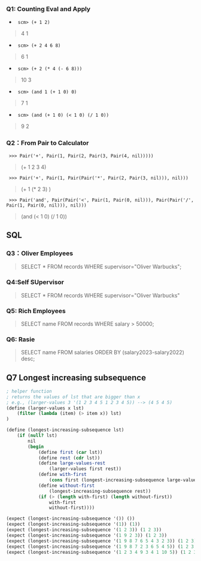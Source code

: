 ### Q1: Counting Eval and Apply

* ` scm> (+ 1 2)`

> 4 1

* ` scm> (+ 2 4 6 8)`

> 6 1

* ` scm> (+ 2 (* 4 (- 6 8)))` 

> 10 3

* ` scm> (and 1 (+ 1 0) 0)`

> 7 1

* ` scm> (and (+ 1 0) (< 1 0) (/ 1 0))`

> 9 2 

### Q2：From Pair to Calculator

` >>> Pair('+', Pair(1, Pair(2, Pair(3, Pair(4, nil)))))`

> (+ 1 2 3 4)

` >>> Pair('+', Pair(1, Pair(Pair('*', Pair(2, Pair(3, nil))), nil)))`

>(+ 1 (* 2 3) )

` >>> Pair('and', Pair(Pair('<', Pair(1, Pair(0, nil))), Pair(Pair('/', Pair(1, Pair(0, nil))), nil)))`

> (and (< 1 0) (/ 1 0))

## SQL

### Q3：Oliver Employees

> SELECT * FROM records WHERE supervisor="Oliver Warbucks";

### Q4:Self SUpervisor

> SELECT * FROM records WHERE supervisor="Oliver Warbucks"

### Q5: Rich Employees

> SELECT name FROM records WHERE salary > 50000;

### Q6: Rasie

> SELECT name FROM salaries ORDER BY (salary2023-salary2022) desc;

## Q7 Longest increasing subsequence

```scheme
; helper function
; returns the values of lst that are bigger than x
; e.g., (larger-values 3 '(1 2 3 4 5 1 2 3 4 5)) --> (4 5 4 5)
(define (larger-values x lst)
    (filter (lambda (item) (> item x)) lst)
)

(define (longest-increasing-subsequence lst)
    (if (null? lst)
        nil
        (begin
            (define first (car lst))
            (define rest (cdr lst))
            (define large-values-rest
                (larger-values first rest))
            (define with-first
                (cons first (longest-increasing-subsequence large-values-rest)))
            (define without-first
                (longest-increasing-subsequence rest))
            (if (> (length with-first) (length without-first))
                with-first
                without-first))))

(expect (longest-increasing-subsequence '()) ())
(expect (longest-increasing-subsequence '(1)) (1))
(expect (longest-increasing-subsequence '(1 2 3)) (1 2 3))
(expect (longest-increasing-subsequence '(1 9 2 3)) (1 2 3))
(expect (longest-increasing-subsequence '(1 9 8 7 6 5 4 3 2 3)) (1 2 3))
(expect (longest-increasing-subsequence '(1 9 8 7 2 3 6 5 4 5)) (1 2 3 4 5))
(expect (longest-increasing-subsequence '(1 2 3 4 9 3 4 1 10 5)) (1 2 3 4 9 10))
```